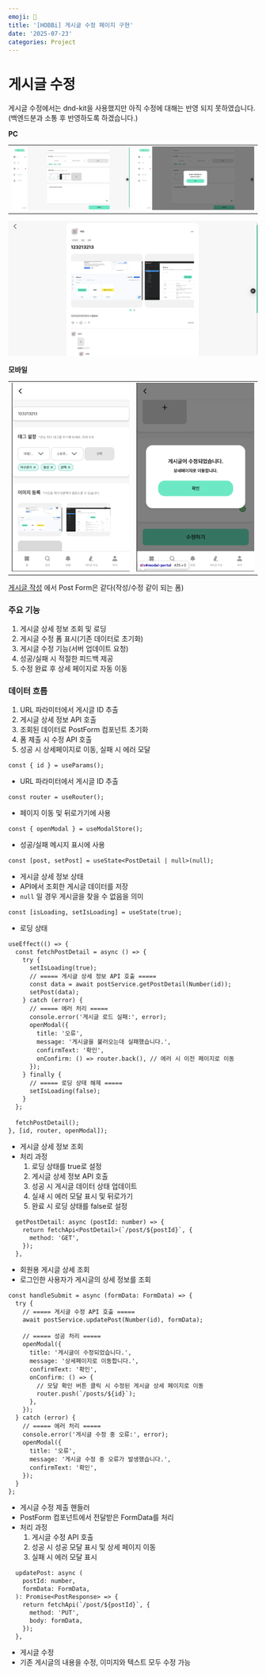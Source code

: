 ```yaml
---
emoji: 🫡
title: '[HOBBi] 게시글 수정 페이지 구현'
date: '2025-07-23'
categories: Project
---
```


# 게시글 수정

게시글 수정에서는 dnd-kit을 사용했지만 아직 수정에 대해는 반영 되지 못하였습니다.(백엔드분과 소통 후 반영하도록 하겠습니다.)

**PC**

|             |             |
| ----------- | ----------- |
| ![](01.png) | ![](02.png) |

![](03.png)

**모바일**

|             |             |
| ----------- | ----------- |
| ![](04.png) | ![](05.png) |

[게시글 작성](https://www.hyun-seok.com/30-hobbi-7/) 에서 Post Form은 같다(작성/수정 같이 되는 폼)

### 주요 기능

1. 게시글 상세 정보 조회 및 로딩
2. 게시글 수정 폼 표시(기존 데이터로 초기화)
3. 게시글 수정 기능(서버 업데이트 요청)
4. 성공/실패 시 적절한 피드백 제공
5. 수정 완료 후 상세 페이지로 자동 이동

### 데이터 흐름

1. URL 파라미터에서 게시글 ID 추출
2. 게시글 상세 정보 API 호출
3. 조회된 데이터로 PostForm 컴포넌트 초기화
4. 폼 제출 시 수정 API 호출
5. 성공 시 상세페이지로 이동, 실패 시 에러 모달

```tsx
const { id } = useParams();
```

- URL 파라미터에서 게시글 ID 추출

```tsx
const router = useRouter();
```

- 페이지 이동 및 뒤로가기에 사용

```tsx
const { openModal } = useModalStore();
```

- 성공/실패 메시지 표시에 사용

```tsx
const [post, setPost] = useState<PostDetail | null>(null);
```

- 게시글 상세 정보 상태
- API에서 조회한 게시글 데이터를 저장
- `null` 일 경우 게시글을 찾을 수 없음을 의미

```tsx
const [isLoading, setIsLoading] = useState(true);
```

- 로딩 상태

```tsx
useEffect(() => {
  const fetchPostDetail = async () => {
    try {
      setIsLoading(true);
      // ===== 게시글 상세 정보 API 호출 =====
      const data = await postService.getPostDetail(Number(id));
      setPost(data);
    } catch (error) {
      // ===== 에러 처리 =====
      console.error('게시글 로드 실패:', error);
      openModal({
        title: '오류',
        message: '게시글을 불러오는데 실패했습니다.',
        confirmText: '확인',
        onConfirm: () => router.back(), // 에러 시 이전 페이지로 이동
      });
    } finally {
      // ===== 로딩 상태 해제 =====
      setIsLoading(false);
    }
  };

  fetchPostDetail();
}, [id, router, openModal]);
```

- 게시글 상세 정보 조회
- 처리 과정
  1. 로딩 상태를 true로 설정
  2. 게시글 상세 정보 API 호출
  3. 성공 시 게시글 데이터 상태 업데이트
  4. 실새 시 에러 모달 표시 및 뒤로가기
  5. 완료 시 로딩 상태를 false로 설정

```tsx
  getPostDetail: async (postId: number) => {
    return fetchApi<PostDetail>(`/post/${postId}`, {
      method: 'GET',
    });
  },
```

- 회원용 게시글 상세 조회
- 로그인한 사용자가 게시글의 상세 정보를 조회

```tsx
const handleSubmit = async (formData: FormData) => {
  try {
    // ===== 게시글 수정 API 호출 =====
    await postService.updatePost(Number(id), formData);

    // ===== 성공 처리 =====
    openModal({
      title: '게시글이 수정되었습니다.',
      message: '상세페이지로 이동합니다.',
      confirmText: '확인',
      onConfirm: () => {
        // 모달 확인 버튼 클릭 시 수정된 게시글 상세 페이지로 이동
        router.push(`/posts/${id}`);
      },
    });
  } catch (error) {
    // ===== 에러 처리 =====
    console.error('게시글 수정 중 오류:', error);
    openModal({
      title: '오류',
      message: '게시글 수정 중 오류가 발생했습니다.',
      confirmText: '확인',
    });
  }
};
```

- 게시글 수정 제출 핸들러
- PostForm 컴포넌트에서 전달받은 FormData를 처리
- 처리 과정
  1. 게시글 수정 API 호출
  2. 성공 시 성공 모달 표시 및 상세 페이지 이동
  3. 실패 시 에러 모달 표시

```tsx
  updatePost: async (
    postId: number,
    formData: FormData,
  ): Promise<PostResponse> => {
    return fetchApi(`/post/${postId}`, {
      method: 'PUT',
      body: formData,
    });
  },
```

- 게시글 수정
- 기존 게시글의 내용을 수정, 이미지와 텍스트 모두 수정 가능

```toc

```
